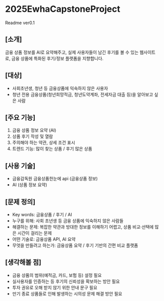 # 2025EwhaCapstoneProject
Readme ver0.1

## [소개]
금융 상품 정보를 AI로 요약해주고, 실제 사용자들이 남긴 후기를 볼 수 있는 웹사이트로, 금융 상품에 특화된 후기/정보 플랫폼을 지향합니다.

## [대상]
- 사회초년생, 청년 등 금융상품에 익숙하지 않은 사용자
- 청년 전용 금융상품(청년희망적금, 청년도약계좌, 전세자금 대출 등)을 알아보고 싶은 사람

## [주요 기능]
1. 금융 상품 정보 요약 (AI)
2. 상품 후기 작성 및 열람
3. 주의해야 하는 약관, 상세 조건 표시
4. 트렌드 기능: 많이 찾는 상품 / 후기 많은 상품

## [사용 기술]
- 금융감독원 금융상품한눈에 api (금융상품 정보)
- AI (상품 정보 요약)

## [문제 정의]
- Key words: 금융상품 / 후기 / AI
- 누구를 위해: 사회 초년생 등 금융 상품에 익숙하지 않은 사람들
- 해결하는 문제: 복잡한 약관과 방대한 정보를 이해하기 어렵고, 상품 비교·선택에 많은 시간이 걸리는 문제
- 어떤 기술로: 금융상품 API, AI 요약
- 무엇을 만들려고 하는가: 금융상품 요약 / 후기 기반의 간편 비교 플랫폼

## [생각해볼 점]
- 금융 상품의 범위(예적금, 카드, 보험 등) 설정 필요
- 실사용자를 인증하는 등 후기의 신뢰성을 확보하는 방안 필요
- 투자 권유로 오해 받지 않기 위한 안내 문구 필요
- 만기 종료 상품들로 인해 발생하는 시의성 문제 해결 방안 필요
